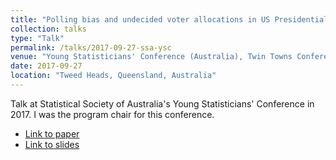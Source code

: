 ```yaml
---
title: "Polling bias and undecided voter allocations in US Presidential elections"
collection: talks
type: "Talk"
permalink: /talks/2017-09-27-ssa-ysc
venue: "Young Statisticians' Conference (Australia), Twin Towns Conference Centre"
date: 2017-09-27
location: "Tweed Heads, Queensland, Australia"
---
```

Talk at Statistical Society of Australia's Young Statisticians' Conference in 2017. I was the program chair for this conference.

* [Link to paper](https://arxiv.org/abs/1703.09430)
* [Link to slides](https://bonstats.github.io/files/talk_2017_ysc.pdf)
